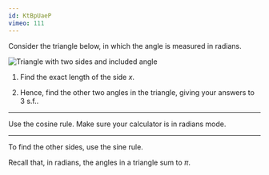 ```yaml
---
id: KtBpUaeP
vimeo: 111
---
```


Consider the triangle below, in which the angle is measured in radians.

![Triangle with two sides and included angle](/img/learn/trig-24.svg)

 1. Find the exact length of the side $x$.

 1. Hence, find the other two angles in the triangle, giving your answers to $3 \text{ s.f.}$.

---

Use the cosine rule. Make sure your calculator is in radians mode.

---

To find the other sides, use the sine rule.

Recall that, in radians, the angles in a triangle sum to $\pi$.
